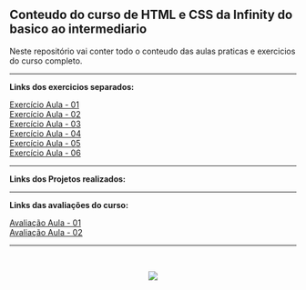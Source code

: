 ## Conteudo do curso de HTML e CSS da Infinity do basico ao intermediario

Neste repositório vai conter todo o conteudo das aulas praticas e exercicios do curso completo.

---

**Links dos exercicios separados:**

[Exercício Aula - 01](https://github.com/marcosfillipe/infinity-html-css-basico-exercicio01) <br>
[Exercício Aula - 02](https://github.com/marcosfillipe/infinity-html-css-basico-exercicio02) <br>
[Exercício Aula - 03](https://github.com/marcosfillipe/infinity-html-css-basico-exercicio03) <br>
[Exercício Aula - 04](https://github.com/marcosfillipe/infinity-html-css-basico-exercicio04) <br>
[Exercício Aula - 05](https://github.com/marcosfillipe/infinity-html-css-basico-exercicio05) <br>
[Exercício Aula - 06](https://github.com/marcosfillipe/infinity-html-css-basico-exercicio06) <br>

---

**Links dos Projetos realizados:**


---

**Links das avaliações do curso:**

[Avaliação Aula - 01](https://github.com/marcosfillipe/infinity-html-css-basico-prova01) <br>
[Avaliação Aula - 02](https://github.com/marcosfillipe/infinity-html-css-basico-prova02) <br>


---

<br><center>

![](https://media.licdn.com/dms/image/v2/D4D0BAQFNR93j4fKXJA/company-logo_200_200/company-logo_200_200/0/1696797819036/infinityschool_logo?e=2147483647&v=beta&t=X855ID8EbNdKw7eqwLFiIYDU4u0ebPDieJK_MX41fxU)

</center>